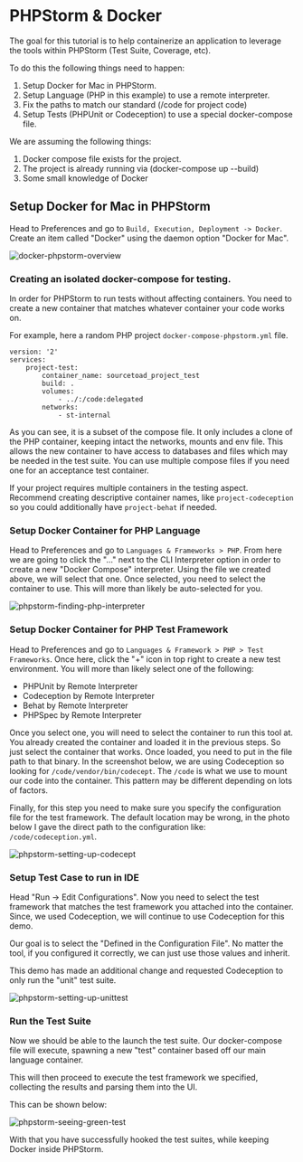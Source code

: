 # PHPStorm & Docker

The goal for this tutorial is to help containerize an application to leverage the tools within PHPStorm (Test Suite,
Coverage, etc).

To do this the following things need to happen:

1) Setup Docker for Mac in PHPStorm.
2) Setup Language (PHP in this example) to use a remote interpreter.
3) Fix the paths to match our standard (/code for project code)
4) Setup Tests (PHPUnit or Codeception) to use a special docker-compose file.

We are assuming the following things:

1) Docker compose file exists for the project.
2) The project is already running via (docker-compose up --build)
3) Some small knowledge of Docker

## Setup Docker for Mac in PHPStorm

Head to Preferences and go to `Build, Execution, Deployment -> Docker`. Create an item called "Docker"
using the daemon option "Docker for Mac".

![docker-phpstorm-overview](./assets/docker-phpstorm.png)

### Creating an isolated docker-compose for testing.

In order for PHPStorm to run tests without affecting containers. You need to create a new container that matches
whatever container your code works on.

For example, here a random PHP project `docker-compose-phpstorm.yml` file.

```text
version: '2'
services:
    project-test:
        container_name: sourcetoad_project_test
        build: .
        volumes:
            - ../:/code:delegated
        networks:
            - st-internal
```

As you can see, it is a subset of the compose file. It only includes a clone of the PHP container, keeping intact the
networks, mounts and env file. This allows the new container to have access to databases and files which may be needed
in the test suite. You can use multiple compose files if you need one for an acceptance test container.

If your project requires multiple containers in the testing aspect. Recommend creating descriptive container names,
like `project-codeception` so you could additionally have `project-behat` if needed.

### Setup Docker Container for PHP Language

Head to Preferences and go to `Languages & Frameworks > PHP`. From here we are going to click the "..." next to the CLI
Interpreter option in order to create a new "Docker Compose" interpreter. Using the file we created above, we will
select that one. Once selected, you need to select the container to use. This will more than likely be auto-selected for
you.

![phpstorm-finding-php-interpreter](./assets/docker-findphp.png)

### Setup Docker Container for PHP Test Framework

Head to Preferences and go to `Languages & Framework > PHP > Test Frameworks`. Once here, click the "+" icon in top
right to create a new test environment. You will more than likely select one of the following:

* PHPUnit by Remote Interpreter
* Codeception by Remote Interpreter
* Behat by Remote Interpreter
* PHPSpec by Remote Interpreter

Once you select one, you will need to select the container to run this tool at. You already created the container and
loaded it in the previous steps. So just select the container that works. Once loaded, you need to put in the file path
to that binary. In the screenshot below, we are using Codeception so looking for `/code/vendor/bin/codecept`.
The `/code` is what we use to mount our code into the container. This pattern may be different depending on lots of
factors.

Finally, for this step you need to make sure you specify the configuration file for the test framework. The default
location may be wrong, in the photo below I gave the direct path to the configuration like: `/code/codeception.yml`.

![phpstorm-setting-up-codecept](./assets/docker-codecept.png)

### Setup Test Case to run in IDE

Head "Run -> Edit Configurations". Now you need to select the test framework that matches the test framework you
attached into the container. Since, we used Codeception, we will continue to use Codeception for this demo.

Our goal is to select the "Defined in the Configuration File". No matter the tool, if you configured it correctly, we
can just use those values and inherit.
 
This demo has made an additional change and requested Codeception to only run the "unit" test suite.

![phpstorm-setting-up-unittest](./assets/docker-unittest.png)

### Run the Test Suite

Now we should be able to the launch the test suite. Our docker-compose file will execute, spawning a new "test"
container based off our main language container.

This will then proceed to execute the test framework we specified, collecting the results and parsing them into the UI.

This can be shown below:

![phpstorm-seeing-green-test](./assets/docker-testpass.png)

With that you have successfully hooked the test suites, while keeping Docker inside PHPStorm.
